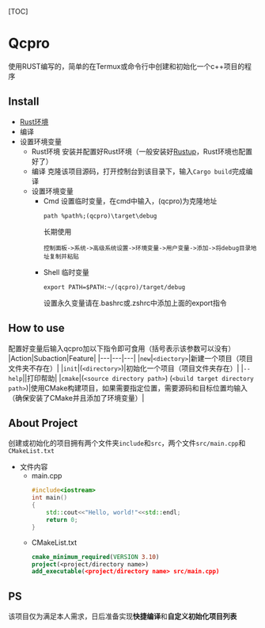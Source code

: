 [TOC]

# Qcpro
使用RUST编写的，简单的在Termux或命令行中创建和初始化一个c++项目的程序

## Install
* [Rust环境](https://www.rust-lang.org/zh-CN/learn/get-started)
* 编译
* 设置环境变量
  * Rust环境
    安装并配置好Rust环境（一般安装好[Rustup](https://www.rust-lang.org/learn/get-started)，Rust环境也配置好了）
  * 编译
    克隆该项目源码，打开控制台到该目录下，输入`Cargo build`完成编译
  * 设置环境变量
    * Cmd
      设置临时变量，在cmd中输入，(qcpro)为克隆地址
      ```
      path %path%;(qcpro)\target\debug
      ```
      长期使用
      ```
      控制面板->系统->高级系统设置->环境变量->用户变量->添加->将debug目录地址复制并粘贴
      ```
    * Shell
      临时变量
      ```
      export PATH=$PATH:~/(qcpro)/target/debug
      ``` 
      设置永久变量请在.bashrc或.zshrc中添加上面的export指令

## How to use
配置好变量后输入qcpro加以下指令即可食用（括号表示该参数可以没有）
|Action|Subaction|Feature|
|---|---|---|
|`new`|`<diectory>`|新建一个项目（项目文件夹不存在）|
|`init`|(`<directory>`)|初始化一个项目（项目文件夹存在）|
|`--help`||打印帮助|
|`cmake`|(`<source directory path>`) (`<build target directory path>`)|使用CMake构建项目，如果需要指定位置，需要源码和目标位置均输入（确保安装了CMake并且添加了环境变量）|
##  About Project
创建或初始化的项目拥有两个文件夹`include`和`src`，两个文件`src/main.cpp`和`CMakeList.txt`
- 文件内容
  - main.cpp
    ```c++
    #include<iostream>
    int main()
    {
        std::cout<<"Hello, world!"<<std::endl;
        return 0;
    }
    ```
  - CMakeList.txt
    ```cmake
    cmake_minimum_required(VERSION 3.10)
    project(<project/directory name>)
    add_executable(<project/directory name> src/main.cpp)
    ```
## PS
该项目仅为满足本人需求，日后准备实现**快捷编译**和**自定义初始化项目列表**